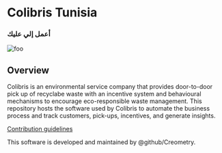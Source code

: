 # Colibris Tunisia 
### أعمل إلي عليك
![foo](https://github.com/creometry-incubator/colibris/blob/8cca564b56108597bf1c6ee9bc061ec8a61d1b59/front/public/images/colibris.png "title")

## Overview
Colibris is an environmental service company that provides door-to-door pick up of recyclabe waste with an incentive system and behavioural mechanisms to encourage eco-responsible waste management.
This repository hosts the software used by Colibris to automate the business process and track customers, pick-ups, incentives, and generate insights.



[Contribution guidelines](docs/CONTRIBUTING.md)


This software is developed and maintained by @github/Creometry.
